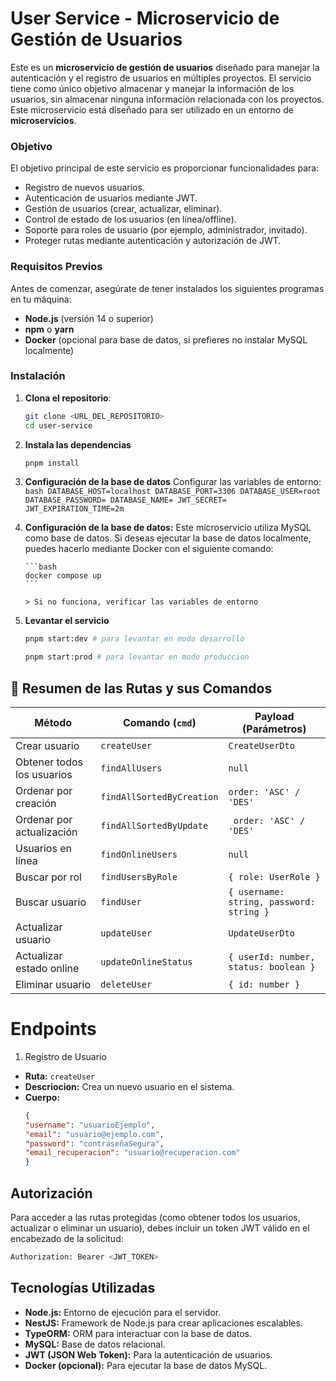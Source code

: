 # User Service - Microservicio de Gestión de Usuarios

Este es un **microservicio de gestión de usuarios** diseñado para manejar la autenticación y el registro de usuarios en múltiples proyectos. El servicio tiene como único objetivo almacenar y manejar la información de los usuarios, sin almacenar ninguna información relacionada con los proyectos. Este microservicio está diseñado para ser utilizado en un entorno de **microservicios**.

### Objetivo

El objetivo principal de este servicio es proporcionar funcionalidades para:

- Registro de nuevos usuarios.
- Autenticación de usuarios mediante JWT.
- Gestión de usuarios (crear, actualizar, eliminar).
- Control de estado de los usuarios (en línea/offline).
- Soporte para roles de usuario (por ejemplo, administrador, invitado).
- Proteger rutas mediante autenticación y autorización de JWT.

### Requisitos Previos

Antes de comenzar, asegúrate de tener instalados los siguientes programas en tu máquina:

- **Node.js** (versión 14 o superior)
- **npm** o **yarn**
- **Docker** (opcional para base de datos, si prefieres no instalar MySQL localmente)

### Instalación

1.  **Clona el repositorio**:

    ```bash
    git clone <URL_DEL_REPOSITORIO>
    cd user-service
    ```

2.  **Instala las dependencias**

    ```bash
    pnpm install
    ```

3.  **Configuración de la base de datos**
    Configurar las variables de entorno:
    `bash
    DATABASE_HOST=localhost
    DATABASE_PORT=3306
    DATABASE_USER=root
    DATABASE_PASSWORD=
    DATABASE_NAME=
    JWT_SECRET= 
    JWT_EXPIRATION_TIME=2m
    `

4.  **Configuración de la base de datos:**
    Este microservicio utiliza MySQL como base de datos. Si deseas ejecutar la base de datos localmente, puedes hacerlo mediante Docker con el siguiente comando:

        ```bash
        docker compose up
        ```

        > Si no funciona, verificar las variables de entorno

5.  **Levantar el servicio**
    ```bash
    pnpm start:dev # para levantar en modo desarrollo
    ```
    ```bash
    pnpm start:prod # para levantar en modo produccion
    ```

## 📌 **Resumen de las Rutas y sus Comandos**

| Método                     | Comando (`cmd`)           | Payload (Parámetros)                     |
| -------------------------- | ------------------------- | ---------------------------------------- |
| Crear usuario              | `createUser`              | `CreateUserDto`                          |
| Obtener todos los usuarios | `findAllUsers`            | `null`                                   |
| Ordenar por creación       | `findAllSortedByCreation` | `order: 'ASC' / 'DES'`                   |
| Ordenar por actualización  | `findAllSortedByUpdate`   | ` order: 'ASC' / 'DES'`                  |
| Usuarios en línea          | `findOnlineUsers`         | `null`                                   |
| Buscar por rol             | `findUsersByRole`         | `{ role: UserRole }`                     |
| Buscar usuario             | `findUser`                | `{ username: string, password: string }` |
| Actualizar usuario         | `updateUser`              | `UpdateUserDto`                          |
| Actualizar estado online   | `updateOnlineStatus`      | `{ userId: number, status: boolean }`    |
| Eliminar usuario           | `deleteUser`              | `{ id: number }`                         |

# Endpoints

1. Registro de Usuario

- **Ruta:** `createUser`
- **Descriocion:** Crea un nuevo usuario en el sistema.
- **Cuerpo:**
  ```json
  {
  "username": "usuarioEjemplo",
  "email": "usuario@ejemplo.com",
  "password": "contraseñaSegura",
  "email_recuperacion": "usuario@recuperacion.com"
  }
  ```

## Autorización
Para acceder a las rutas protegidas (como obtener todos los usuarios, actualizar o eliminar un usuario), debes incluir un token JWT válido en el encabezado de la solicitud:
```bash
Authorization: Bearer <JWT_TOKEN>
```

## Tecnologías Utilizadas

- **Node.js:** Entorno de ejecución para el servidor.
- **NestJS:** Framework de Node.js para crear aplicaciones escalables.
- **TypeORM:** ORM para interactuar con la base de datos.
- **MySQL:** Base de datos relacional.
- **JWT (JSON Web Token):** Para la autenticación de usuarios.
- **Docker (opcional):** Para ejecutar la base de datos MySQL.

